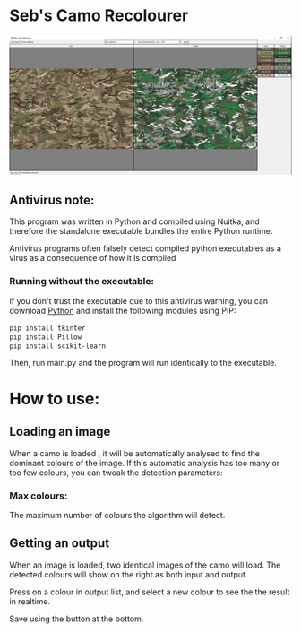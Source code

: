 # Seb's Camo Recolourer

![Preview Image](https://github.com/Seb105/CamoRecolourer/blob/main/images/example1.JPG?raw=true)
## Antivirus note:

This program was written in Python and compiled using Nuitka, and therefore the standalone executable bundles the entire Python runtime.

Antivirus programs often falsely detect compiled python executables as a virus as a consequence of how it is compiled

### Running without the executable:

If you don't trust the executable due to this antivirus warning, you can download [Python](https://www.python.org/downloads/) and install the following modules using PIP:
```pip
pip install tkinter
pip install Pillow
pip install scikit-learn
```
Then, run main.py and the program will run identically to the executable.

# How to use:

## Loading an image

When a camo is loaded , it will be automatically analysed to find the dominant colours of the image.
If this automatic analysis has too many or too few colours, you can tweak the detection parameters:

### Max colours:
The maximum number of colours the algorithm will detect.

## Getting an output

When an image is loaded, two identical images of the camo will load.
The detected colours will show on the right as both input and output

Press on a colour in output list, and select a new colour to see the the result in realtime.

Save using the button at the bottom.
